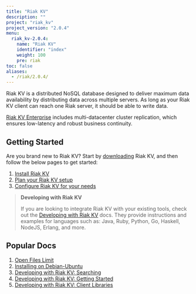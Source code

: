 ```yaml
---
title: "Riak KV"
description: ""
project: "riak_kv"
project_version: "2.0.4"
menu:
  riak_kv-2.0.4:
    name: "Riak KV"
    identifier: "index"
    weight: 100
    pre: riak
toc: false
aliases:
  - /riak/2.0.4/
---
```


[aboutenterprise]: http://basho.com/contact/
[config index]: /riak/kv/2.0.4/configuring
[dev index]: /riak/kv/2.0.4/developing
[downloads]: /riak/kv/2.0.4/downloads/
[install index]: /riak/kv/2.0.4/setup/installing/
[plan index]: /riak/kv/2.0.4/setup/planning
[perf open files]: /riak/kv/2.0.4/using/performance/open-files-limit
[install debian & ubuntu]: /riak/kv/2.0.4/setup/installing/debian-ubuntu
[usage search]: /riak/kv/2.0.4/developing/usage/search
[getting started]: /riak/kv/2.0.4/developing/getting-started
[dev client libraries]: /riak/kv/2.0.4/developing/client-libraries



Riak KV is a distributed NoSQL database designed to deliver maximum data availability by distributing data across multiple servers. As long as your Riak KV client can reach one Riak server, it should be able to write data.

[Riak KV Enterprise][aboutenterprise] includes multi-datacenter cluster replication, which ensures low-latency and robust business continuity.

## Getting Started

Are you brand new to Riak KV? Start by [downloading][downloads] Riak KV, and then follow the below pages to get started:

1. [Install Riak KV][install index]
2. [Plan your Riak KV setup][plan index]
3. [Configure Riak KV for your needs][config index]

>**Developing with Riak KV**
>
>If you are looking to integrate Riak KV with your existing tools, check out the [Developing with Riak KV][dev index] docs. They provide instructions and examples for languages such as: Java, Ruby, Python, Go, Haskell, NodeJS, Erlang, and more.

## Popular Docs

1. [Open Files Limit][perf open files]
2. [Installing on Debian-Ubuntu][install debian & ubuntu]
3. [Developing with Riak KV: Searching][usage search]
4. [Developing with Riak KV: Getting Started][getting started]
5. [Developing with Riak KV: Client Libraries][dev client libraries]

